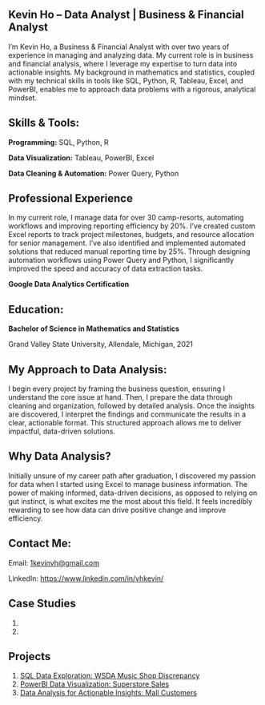 ## Kevin Ho – Data Analyst | Business & Financial Analyst

I’m Kevin Ho, a Business & Financial Analyst with over two years of experience in managing and analyzing data. My current role is in business and financial analysis, where I leverage my expertise to turn data into actionable insights. My background in mathematics and statistics, coupled with my technical skills in tools like SQL, Python, R, Tableau, Excel, and PowerBI, enables me to approach data problems with a rigorous, analytical mindset.

## Skills & Tools:

**Programming:** SQL, Python, R

**Data Visualization:** Tableau, PowerBI, Excel

**Data Cleaning & Automation:** Power Query, Python

## Professional Experience

In my current role, I manage data for over 30 camp-resorts, automating workflows and improving reporting efficiency by 20%. I’ve created custom Excel reports to track project milestones, budgets, and resource allocation for senior management. I’ve also identified and implemented automated solutions that reduced manual reporting time by 25%. Through designing automation workflows using Power Query and Python, I significantly improved the speed and accuracy of data extraction tasks.

**Google Data Analytics Certification**

## Education:

**Bachelor of Science in Mathematics and Statistics**

Grand Valley State University, Allendale, Michigan, 2021

## My Approach to Data Analysis: 
I begin every project by framing the business question, ensuring I understand the core issue at hand. Then, I prepare the data through cleaning and organization, followed by detailed analysis. Once the insights are discovered, I interpret the findings and communicate the results in a clear, actionable format. This structured approach allows me to deliver impactful, data-driven solutions.

## Why Data Analysis? 
Initially unsure of my career path after graduation, I discovered my passion for data when I started using Excel to manage business information. The power of making informed, data-driven decisions, as opposed to relying on gut instinct, is what excites me the most about this field. It feels incredibly rewarding to see how data can drive positive change and improve efficiency.

## Contact Me:
Email: 1kevinvh@gmail.com

LinkedIn: https://www.linkedin.com/in/vhkevin/

## Case Studies
1. 
2. 

## Projects

1. [SQL Data Exploration: WSDA Music Shop Discrepancy](https://github.com/1kevinvh/SQL-Data-Exploration.git)  
2. [PowerBI Data Visualization: Superstore Sales](https://github.com/1kevinvh/PowerBI-Visualization.git)
3. [Data Analysis for Actionable Insights: Mall Customers](https://github.com/1kevinvh/Customer-Demographics-and-Spending-Behavior-Analysis.git)
